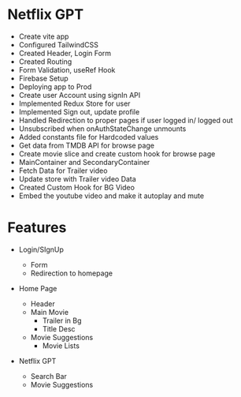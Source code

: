 # Netflix GPT
 - Create vite app
 - Configured TailwindCSS
 - Created Header, Login Form
 - Created Routing
 - Form Validation, useRef Hook
 - Firebase Setup
 - Deploying app to Prod
 - Create user Account using signIn API
 - Implemented Redux Store for user
 - Implemented Sign out, update profile
 - Handled Redirection to proper pages if user logged in/ logged out
 - Unsubscribed when onAuthStateChange unmounts
 - Added constants file for Hardcoded values
 - Get data from TMDB API for browse page
 - Create movie slice and create custom hook for browse page
 - MainContainer and SecondaryContainer
 - Fetch Data for Trailer video
 - Update store with Trailer video Data
 - Created Custom Hook for BG Video
 - Embed the youtube video and make it autoplay and mute

# Features
  - Login/SIgnUp
    - Form
    - Redirection to homepage
  - Home Page
    - Header
    - Main Movie
      - Trailer in Bg
      - Title Desc
    - Movie Suggestions
      - Movie Lists
    
  - Netflix GPT
    - Search Bar
    - Movie Suggestions
